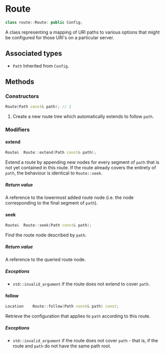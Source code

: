 # Route
```cpp
class route::Route: public Config;
```
A class representing a mapping of URI paths to various options that might be configured for those URI's on a particular server.

## Associated types
- `Path` Inherited from `Config`.

## Methods
### Constructors
```cpp
Route(Path const& path); // 1
```
1. Create a new route tree which automatically extends to follow `path`.

### Modifiers
#### extend
```cpp
Route&	Route::extend(Path const& path);
```
Extend a route by appending new nodes for every segment of `path` that is not yet contained in this route. If the route already covers the entirety of `path`, the behaviour is identical to `Route::seek`.
##### Return value
A reference to the lowermost added route node (i.e. the node corresponding to the final segment of `path`).

#### seek
```cpp
Route&	Route::seek(Path const& path);
```
Find the route node described by `path`.
##### Return value
A reference to the queried route node.
##### Exceptions
- `std::invalid_argument` if the route does not extend to cover `path`.

#### follow
```cpp
Location	Route::follow(Path const& path) const;
```
Retrieve the configuration that applies to `path` according to this route.
##### Exceptions
- `std::invalid_argument` if the route does not cover `path` - that is, if the route and `path` do not have the same path root.